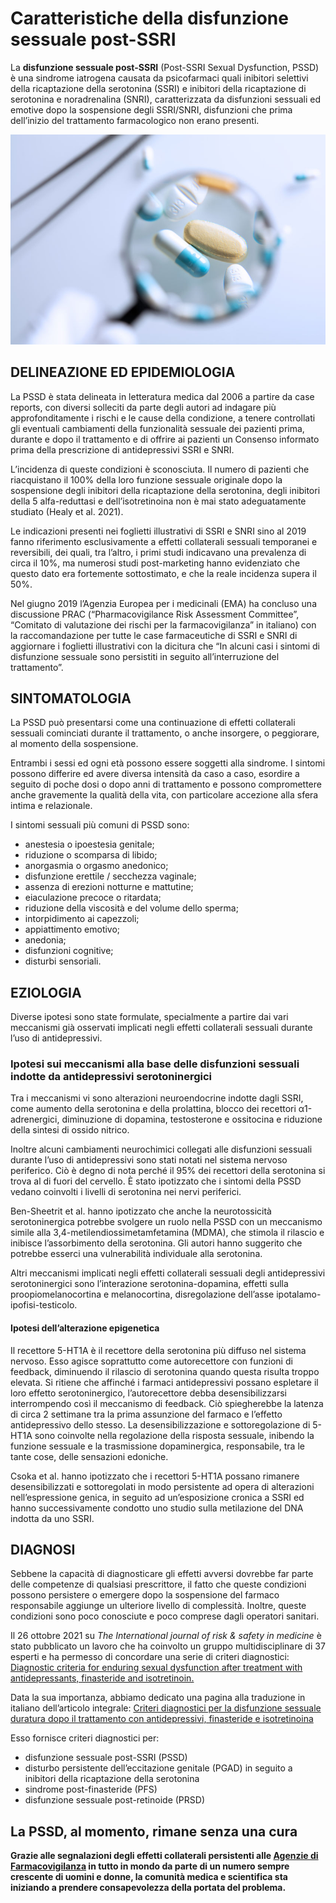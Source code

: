 
# Caratteristiche della disfunzione sessuale post-SSRI

La **disfunzione sessuale post-SSRI** (Post-SSRI Sexual Dysfunction, PSSD) è una sindrome iatrogena causata da psicofarmaci quali inibitori selettivi della ricaptazione della serotonina (SSRI) e inibitori della ricaptazione di serotonina e noradrenalina (SNRI), caratterizzata da disfunzioni sessuali ed emotive dopo la sospensione degli SSRI/SNRI, disfunzioni che prima dell’inizio del trattamento farmacologico non erano presenti.

![](/img/113207765_s.jpg)

## DELINEAZIONE ED EPIDEMIOLOGIA

La PSSD è stata delineata in letteratura medica dal 2006 a partire da case reports, con diversi solleciti da parte degli autori ad indagare più approfonditamente i rischi e le cause della condizione, a tenere controllati gli eventuali cambiamenti della funzionalità sessuale dei pazienti prima, durante e dopo il trattamento e di offrire ai pazienti un Consenso informato prima della prescrizione di antidepressivi SSRI e SNRI.

L’incidenza di queste condizioni è sconosciuta. Il numero di pazienti che riacquistano il 100% della loro funzione sessuale originale dopo la sospensione degli inibitori della ricaptazione della serotonina, degli inibitori della 5 alfa-reduttasi e dell’isotretinoina non è mai stato adeguatamente studiato (Healy et al. 2021).

Le indicazioni presenti nei foglietti illustrativi di SSRI e SNRI sino al 2019 fanno riferimento esclusivamente a effetti collaterali sessuali temporanei e reversibili, dei quali, tra l’altro, i primi studi indicavano una prevalenza di circa il 10%, ma numerosi studi post-marketing hanno evidenziato che questo dato era fortemente sottostimato, e che la reale incidenza supera il 50%.

Nel giugno 2019 l’Agenzia Europea per i medicinali (EMA) ha concluso una discussione PRAC (“Pharmacovigilance Risk Assessment Committee”, “Comitato di valutazione dei rischi per la farmacovigilanza” in italiano) con la raccomandazione per tutte le case farmaceutiche di SSRI e SNRI di aggiornare i foglietti illustrativi con la dicitura che “In alcuni casi i sintomi di disfunzione sessuale sono persistiti in seguito all’interruzione del trattamento”.

## SINTOMATOLOGIA

La PSSD può presentarsi come una continuazione di effetti collaterali sessuali cominciati durante il trattamento, o anche insorgere, o peggiorare, al momento della sospensione.

Entrambi i sessi ed ogni età possono essere soggetti alla sindrome. I sintomi possono differire ed avere diversa intensità da caso a caso, esordire a seguito di poche dosi o dopo anni di trattamento e possono compromettere anche gravemente la qualità della vita, con particolare accezione alla sfera intima e relazionale.

I sintomi sessuali più comuni di PSSD sono:

* anestesia o ipoestesia genitale;
* riduzione o scomparsa di libido;
* anorgasmia o orgasmo anedonico;
* disfunzione erettile / secchezza vaginale;
* assenza di erezioni notturne e mattutine;
* eiaculazione precoce o ritardata;
* riduzione della viscosità e del volume dello sperma;
* intorpidimento ai capezzoli;
* appiattimento emotivo;
* anedonia;
* disfunzioni cognitive;
* disturbi sensoriali.

## EZIOLOGIA

Diverse ipotesi sono state formulate, specialmente a partire dai vari meccanismi già osservati implicati negli effetti collaterali sessuali durante l’uso di antidepressivi.

### Ipotesi sui meccanismi alla base delle disfunzioni sessuali indotte da antidepressivi serotoninergici

Tra i meccanismi vi sono alterazioni neuroendocrine indotte dagli SSRI, come aumento della serotonina e della prolattina, blocco dei recettori α1-adrenergici, diminuzione di dopamina, testosterone e ossitocina e riduzione della sintesi di ossido nitrico.

Inoltre alcuni cambiamenti neurochimici collegati alle disfunzioni sessuali durante l’uso di antidepressivi sono stati notati nel sistema nervoso periferico. Ciò è degno di nota perché il 95% dei recettori della serotonina si trova al di fuori del cervello. È stato ipotizzato che i sintomi della PSSD vedano coinvolti i livelli di serotonina nei nervi periferici.

Ben-Sheetrit et al. hanno ipotizzato che anche la neurotossicità serotoninergica potrebbe svolgere un ruolo nella PSSD con un meccanismo simile alla 3,4-metilendiossimetamfetamina (MDMA), che stimola il rilascio e inibisce l’assorbimento della serotonina. Gli autori hanno suggerito che potrebbe esserci una vulnerabilità individuale alla serotonina.

Altri meccanismi implicati negli effetti collaterali sessuali degli antidepressivi serotoninergici sono l’interazione serotonina-dopamina, effetti sulla proopiomelanocortina e melanocortina, disregolazione dell’asse ipotalamo-ipofisi-testicolo.

#### Ipotesi dell’alterazione epigenetica

Il recettore 5-HT1A è il recettore della serotonina più diffuso nel sistema nervoso. Esso agisce soprattutto come autorecettore con funzioni di feedback, diminuendo il rilascio di serotonina quando questa risulta troppo elevata. Si ritiene che affinché i farmaci antidepressivi possano espletare il loro effetto serotoninergico, l’autorecettore debba desensibilizzarsi interrompendo così il meccanismo di feedback. Ciò spiegherebbe la latenza di circa 2 settimane tra la prima assunzione del farmaco e l’effetto antidepressivo dello stesso. La desensibilizzazione e sottoregolazione di 5-HT1A sono coinvolte nella regolazione della risposta sessuale, inibendo la funzione sessuale e la trasmissione dopaminergica, responsabile, tra le tante cose, delle sensazioni edoniche.

Csoka et al. hanno ipotizzato che i recettori 5-HT1A possano rimanere desensibilizzati e sottoregolati in modo persistente ad opera di alterazioni nell’espressione genica, in seguito ad un’esposizione cronica a SSRI ed hanno successivamente condotto uno studio sulla metilazione del DNA indotta da uno SSRI.

## DIAGNOSI

Sebbene la capacità di diagnosticare gli effetti avversi dovrebbe far parte delle competenze di qualsiasi prescrittore, il fatto che queste condizioni possono persistere o emergere dopo la sospensione del farmaco responsabile aggiunge un ulteriore livello di complessità. Inoltre, queste condizioni sono poco conosciute e poco comprese dagli operatori sanitari.

Il 26 ottobre 2021 su _The International journal of risk & safety in medicine_ è stato pubblicato un lavoro che ha coinvolto un gruppo multidisciplinare di 37 esperti e ha permesso di concordare una serie di criteri diagnostici: [Diagnostic criteria for enduring sexual dysfunction after treatment with antidepressants, finasteride and isotretinoin.](https://content.iospress.com/articles/international-journal-of-risk-and-safety-in-medicine/jrs210023 "The paper")

Data la sua importanza, abbiamo dedicato una pagina alla traduzione in italiano dell’articolo integrale: [Criteri diagnostici per la disfunzione sessuale duratura dopo il trattamento con antidepressivi, finasteride e isotretinoina](https://postssrisyndrome.org/la-sindrome/Criteri%20diagnostici%20per%20la%20disfunzione%20sessuale%20duratura%20dopo%20il%20trattamento%20con%20antidepressivi,%20finasteride%20e%20isotretinoina "Pagina con la traduzione in italiano dell'articolo integrale")

Esso fornisce criteri diagnostici per:

* disfunzione sessuale post-SSRI (PSSD)
* disturbo persistente dell’eccitazione genitale (PGAD) in seguito a inibitori della ricaptazione della serotonina
* sindrome post-finasteride (PFS)
* disfunzione sessuale post-retinoide (PRSD)

## La PSSD, al momento, rimane senza una cura

**Grazie alle segnalazioni degli effetti collaterali persistenti alle [Agenzie di Farmacovigilanza](../risorse/organismi.md) in tutto in mondo da parte di un numero sempre crescente di uomini e donne, la comunità medica e scientifica sta iniziando a prendere consapevolezza della portata del problema.**
